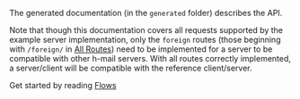 The generated documentation (in the `generated` folder) describes the API.

Note that though this documentation covers all requests supported by the example server implementation, only the `foreign` routes (those beginning with `/foreign/` in [All Routes](All%20Routes.md)) need to be implemented for a server to be compatible with other h-mail servers. With all routes correctly implemented, a server/client will be compatible with the reference client/server.

Get started by reading [Flows](Flows.md)
